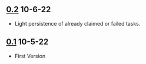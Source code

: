 ## [0.2](https://github.com/KoalaSat/sats-4-likes-bot/tree/75a9246e3dcc74d2f0fca02a6bd2b0fd4b14be65) 10-6-22 
- Light persistence of already claimed or failed tasks.

## [0.1](https://github.com/KoalaSat/sats-4-likes-bot/tree/02e278d0b2e0dfba9efeac00ea83d802ee9beb59) 10-5-22
- First Version
